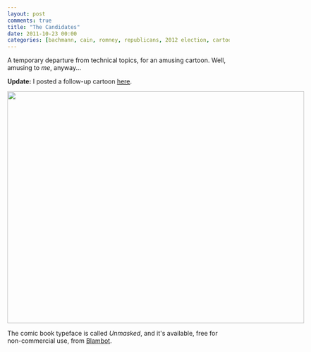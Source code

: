 ```yaml
---
layout: post
comments: true
title: "The Candidates"
date: 2011-10-23 00:00
categories: [bachmann, cain, romney, republicans, 2012 election, cartoons]
---
```


A temporary departure from technical topics, for an amusing cartoon.
Well, amusing to _me_, anyway...

**Update:** I posted a follow-up cartoon [here](/id/121/).

<div markdown="1" style="float: center; width: 673px !important" class="image-container">
<img src="/images/2011-10-23-the-candidates/candidates-2012.png" width="673" height="525"><br clear="all"/>
</div>

The comic book typeface is called *Unmasked*, and it's available, free for
non-commercial use, from [Blambot](http://www.blambot.com/).
